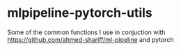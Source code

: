 # mlpipeline-pytorch-utils
Some of the common functions I use in conjuction with https://github.com/ahmed-shariff/ml-pipeline and pytorch
